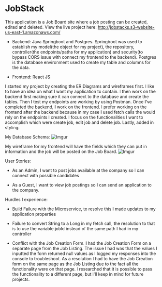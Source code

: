 # JobStack

This application is a Job Board site where a job posting can be created, edited and deleted. 
View the live project here: http://jobstacks.s3-website-us-east-1.amazonaws.com/

- Backend: Java Springboot and Postgres. Springboot was used to establish my model(the object for my project), the repository, controller(the endpoints/paths for my application) and security(to bypass CORS issue with connect my frontend to the backend). Postgres is the database environment used to create my table and columns for the data. 

- Frontend: React JS 

I started my project by creating the ER Diagrams and wireframes first. I like to have an idea on what I want my application to contain. I then work on the backend first making sure it can connect to the database and create the tables. Then I test my endpoints are working by using Postman. Once I've completed the backend, I work on the frontend. I prefer working on the frontend after the backend because in my case I used fetch calls the would rely on the endpoints I created. I focus on the functionalities I want to accomplish which were create job, edit job and delete job. Lastly, added in styling.

My Database Schema:
![Imgur](https://i.imgur.com/KFZ5k54.png)


My wireframe for my frontend will have the fields which they can put in information and the job will be posted on the Job Board.
![Imgur](https://i.imgur.com/bH2WxNU.jpg)


User Stories:

- As an Admin, I want to post jobs available at the company so I can connect with possible candidates

- As a Guest, I want to view job postings so I can send an application to the company.

Hurdles I experience:

- Build Failure with the Microservice, to resolve this I made updates to my application properties

- Failure to convert String to a Long in my fetch call, the resolution to that is to use the variable jobId instead of the same path I had in my controller

- Conflict with the Job Creation Form. I had the Job Creation Form on a separate page from the Job Listing. The issue I had was that the values I inputted the form returned null values as I logged my responses into the console to troubleshoot. As a resolution I had to have the Job Creation form on the same page as the Job Listing due to the fact all the functionality were on that page. I researched that it is possible to pass the functionality to a different page, but I'll keep in mind for future projects.





